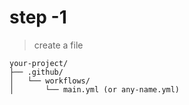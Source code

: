 # step -1

> create a file 
```
your-project/
├── .github/
│   └── workflows/
│       └── main.yml (or any-name.yml)

```
